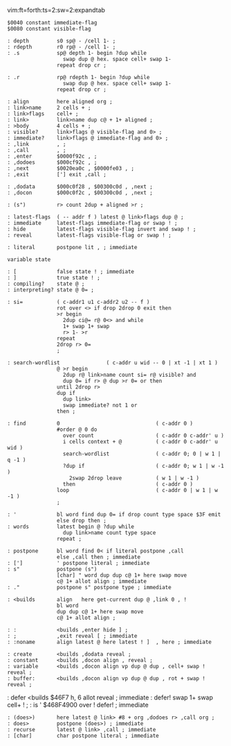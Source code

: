 vim:ft=forth:ts=2:sw=2:expandtab

    $0040 constant immediate-flag
    $0080 constant visible-flag

    : depth         s0 sp@ - /cell 1- ;
    : rdepth        r0 rp@ - /cell 1- ;
    : .s            sp@ depth 1- begin ?dup while
                      swap dup @ hex. space cell+ swap 1-
                    repeat drop cr ;

    : .r            rp@ rdepth 1- begin ?dup while
                      swap dup @ hex. space cell+ swap 1-
                    repeat drop cr ;

    : align         here aligned org ;
    : link>name     2 cells + ;
    : link>flags    cell+ ;
    : link>         link>name dup c@ + 1+ aligned ;
    : >body         4 cells + ;
    : visible?      link>flags @ visible-flag and 0> ;
    : immediate?    link>flags @ immediate-flag and 0> ;
    : ,link         , ;
    : ,call         , ;
    : ,enter        $0000f92c , ;
    : ,dodoes       $000cf92c , ;
    : ,next         $0020ea0c , $0000fe03 , ;
    : ,exit         ['] exit ,call ;

    : ,dodata       $000c0f28 , $00300c0d , ,next ;
    : ,docon        $000c0f2c , $00300c0d , ,next ;

    : (s")          r> count 2dup + aligned >r ;

    : latest-flags  ( -- addr f ) latest @ link>flags dup @ ;
    : immediate     latest-flags immediate-flag or swap ! ;
    : hide          latest-flags visible-flag invert and swap ! ;
    : reveal        latest-flags visible-flag or swap ! ;

    : literal       postpone lit , ; immediate

    variable state

    : [             false state ! ; immediate
    : ]             true state ! ;
    : compiling?    state @ ;
    : interpreting? state @ 0= ;

    : si=           ( c-addr1 u1 c-addr2 u2 -- f )
                    rot over <> if drop 2drop 0 exit then
                    >r begin
                      2dup ci@= r@ 0<> and while
                      1+ swap 1+ swap
                      r> 1- >r
                    repeat
                    2drop r> 0=
                    ;

    : search-wordlist               ( c-addr u wid -- 0 | xt -1 | xt 1 )
                    @ >r begin
                      2dup r@ link>name count si= r@ visible? and
                      dup 0= if r> @ dup >r 0= or then
                    until 2drop r>
                    dup if
                      dup link>
                      swap immediate? not 1 or
                    then ;

    : find          0                               ( c-addr 0 )
                    #order @ 0 do
                      over count                    ( c-addr 0 c-addr' u )
                      i cells context + @           ( c-addr 0 c-addr' u wid )
                      search-wordlist               ( c-addr 0; 0 | w 1 | q -1 )
                      ?dup if                       ( c-addr 0; w 1 | w -1 )
                        2swap 2drop leave           ( w 1 | w -1 )
                      then                          ( c-addr 0 )
                    loop                            ( c-addr 0 | w 1 | w -1 )
                    ;

    : '             bl word find dup 0= if drop count type space $3F emit
                    else drop then ;
    : words         latest begin @ ?dup while
                      dup link>name count type space
                    repeat ;

    : postpone      bl word find 0< if literal postpone ,call
                    else ,call then ; immediate
    : [']           ' postpone literal ; immediate
    : s"            postpone (s")
                    [char] " word dup dup c@ 1+ here swap move
                    c@ 1+ allot align ; immediate
    : ."            postpone s" postpone type ; immediate

    : <builds       align   here get-current dup @ ,link 0 , !
                    bl word
                    dup dup c@ 1+ here swap move
                    c@ 1+ allot align ;

    : :             <builds ,enter hide ] ;
    : ;             ,exit reveal [ ; immediate
    : :noname       align latest @ here latest ! ]  , here ; immediate

    : create        <builds ,dodata reveal ;
    : constant      <builds ,docon align , reveal ;
    : variable      <builds ,docon align vp dup @ dup , cell+ swap ! reveal ;
    : buffer:       <builds ,docon align vp dup @ dup , rot + swap ! reveal ;

: defer         <builds $46F7 h, 6 allot reveal ; immediate
: defer!        swap 1+ swap cell+ ! ;
: is            ' $468F4900 over ! defer! ; immediate

    : (does>)       here latest @ link> #8 + org ,dodoes r> ,call org ;
    : does>         postpone (does>) ; immediate
    : recurse       latest @ link> ,call ; immediate
    : [char]        char postpone literal ; immediate
